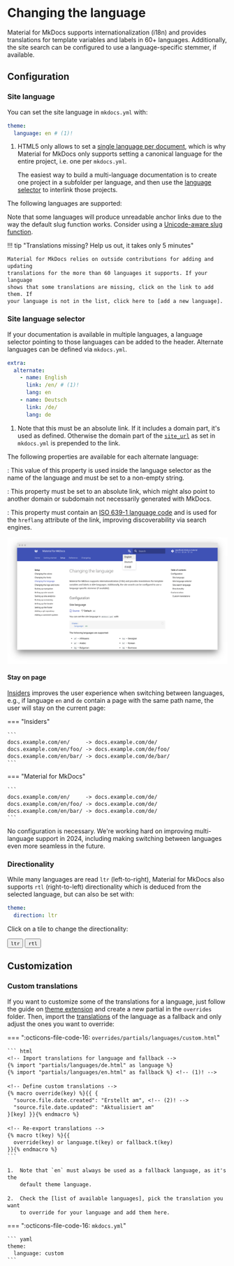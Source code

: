 # Changing the language

Material for MkDocs supports internationalization (i18n) and provides
translations for template variables and labels in 60+ languages. Additionally,
the site search can be configured to use a language-specific stemmer, if
available.

## Configuration

### Site language

<!-- md:version 1.12.0 -->
<!-- md:default `en` -->

You can set the site language in `mkdocs.yml` with:

``` yaml
theme:
  language: en # (1)!
```

1.  HTML5 only allows to set a [single language per document], which is why
    Material for MkDocs only supports setting a canonical language for the
    entire project, i.e. one per `mkdocs.yml`.

    The easiest way to build a multi-language documentation is to create one
    project in a subfolder per language, and then use the [language selector]
    to interlink those projects.

The following languages are supported:

<!-- hooks/translations.py -->

Note that some languages will produce unreadable anchor links due to the way
the default slug function works. Consider using a [Unicode-aware slug function].

!!! tip "Translations missing? Help us out, it takes only 5 minutes"

    Material for MkDocs relies on outside contributions for adding and updating
    translations for the more than 60 languages it supports. If your language
    shows that some translations are missing, click on the link to add them. If
    your language is not in the list, click here to [add a new language].

  [single language per document]: https://www.w3.org/International/questions/qa-html-language-declarations.en#attributes
  [language selector]: #site-language-selector
  [Unicode-aware slug function]: extensions/python-markdown.md#toc-slugify
  [add a new language]: https://github.com/mstrohl/mkdocs-material/issues/new?template=04-add-a-translation.yml&title=Add+translations+for+...

### Site language selector

<!-- md:version 7.0.0 -->
<!-- md:default none -->

If your documentation is available in multiple languages, a language selector
pointing to those languages can be added to the header. Alternate languages
can be defined via `mkdocs.yml`.

``` yaml
extra:
  alternate:
    - name: English
      link: /en/ # (1)!
      lang: en
    - name: Deutsch
      link: /de/
      lang: de
```

1.  Note that this must be an absolute link. If it includes a domain part, it's
    used as defined. Otherwise the domain part of the [`site_url`][site_url] as
    set in `mkdocs.yml` is prepended to the link.

The following properties are available for each alternate language:

<!-- md:option alternate.name -->

:   <!-- md:default none --> <!-- md:flag required -->
    This value of this property is used inside the language selector as the
    name of the language and must be set to a non-empty string.

<!-- md:option alternate.link -->

:   <!-- md:default none --> <!-- md:flag required -->
    This property must be set to an absolute link, which might also point to
    another domain or subdomain not necessarily generated with MkDocs.

<!-- md:option alternate.lang -->

:   <!-- md:default none --> <!-- md:flag required -->
    This property must contain an [ISO 639-1 language code] and is used for
    the `hreflang` attribute of the link, improving discoverability via search
    engines.

[![Language selector preview]][Language selector preview]

  [site_url]: https://www.mkdocs.org/user-guide/configuration/#site_url
  [ISO 639-1 language code]: https://en.wikipedia.org/wiki/List_of_ISO_639-1_codes
  [Language selector preview]: ../assets/screenshots/language-selection.png

#### Stay on page

<!-- md:sponsors -->
<!-- md:version insiders-4.47.0 -->
<!-- md:flag experimental -->

[Insiders] improves the user experience when switching between languages, e.g.,
if language `en` and `de` contain a page with the same path name, the user will
stay on the current page:

=== "Insiders"

    ```
    docs.example.com/en/     -> docs.example.com/de/
    docs.example.com/en/foo/ -> docs.example.com/de/foo/
    docs.example.com/en/bar/ -> docs.example.com/de/bar/
    ```

=== "Material for MkDocs"

    ```
    docs.example.com/en/     -> docs.example.com/de/
    docs.example.com/en/foo/ -> docs.example.com/de/
    docs.example.com/en/bar/ -> docs.example.com/de/
    ```

No configuration is necessary. We're working hard on improving multi-language
support in 2024, including making switching between languages even more seamless
in the future.

  [Insiders]: ../insiders/index.md

### Directionality

<!-- md:version 2.5.0 -->
<!-- md:default computed -->

While many languages are read `ltr` (left-to-right), Material for MkDocs also
supports `rtl` (right-to-left) directionality which is deduced from the
selected language, but can also be set with:

``` yaml
theme:
  direction: ltr
```

Click on a tile to change the directionality:

<div class="mdx-switch">
  <button data-md-dir="ltr"><code>ltr</code></button>
  <button data-md-dir="rtl"><code>rtl</code></button>
</div>

<script>
  var buttons = document.querySelectorAll("button[data-md-dir]")
  buttons.forEach(function(button) {
    button.addEventListener("click", function() {
      var attr = this.getAttribute("data-md-dir")
      document.body.dir = attr
      var name = document.querySelector("#__code_2 code span.l")
      name.textContent = attr
    })
  })
</script>

## Customization

### Custom translations

If you want to customize some of the translations for a language, just follow
the guide on [theme extension] and create a new partial in the `overrides`
folder. Then, import the [translations] of the language as a fallback and only
adjust the ones you want to override:

=== ":octicons-file-code-16: `overrides/partials/languages/custom.html`"

    ``` html
    <!-- Import translations for language and fallback -->
    {% import "partials/languages/de.html" as language %}
    {% import "partials/languages/en.html" as fallback %} <!-- (1)! -->

    <!-- Define custom translations -->
    {% macro override(key) %}{{ {
      "source.file.date.created": "Erstellt am", <!-- (2)! -->
      "source.file.date.updated": "Aktualisiert am"
    }[key] }}{% endmacro %}

    <!-- Re-export translations -->
    {% macro t(key) %}{{
      override(key) or language.t(key) or fallback.t(key)
    }}{% endmacro %}
    ```

    1.  Note that `en` must always be used as a fallback language, as it's the
        default theme language.

    2.  Check the [list of available languages], pick the translation you want
        to override for your language and add them here.

=== ":octicons-file-code-16: `mkdocs.yml`"

    ``` yaml
    theme:
      language: custom
    ```

  [theme extension]: ../customization.md#extending-the-theme
  [translations]: https://github.com/mstrohl/mkdocs-material/blob/master/src/templates/partials/languages/
  [list of available languages]: https://github.com/mstrohl/mkdocs-material/blob/master/src/templates/partials/languages/
